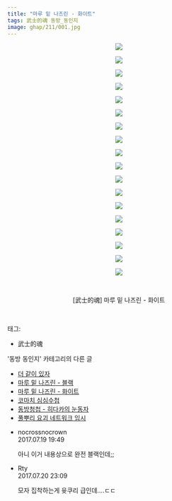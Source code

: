 ```yaml
---
title: "마루 밑 나즈린 - 화이트"
tags: 武士的魂 동방_동인지
image: ghap/211/001.jpg
---
```

<div class="article">
<p style="text-align: center; clear: none; float: none;"><img src="{{ site.nasurl }}/ghap/211/001.jpg"/></p>
<p style="text-align: center; clear: none; float: none;"><img src="{{ site.nasurl }}/ghap/211/002.jpg"/></p>
<p style="text-align: center; clear: none; float: none;"><img src="{{ site.nasurl }}/ghap/211/003.jpg"/></p>
<p style="text-align: center; clear: none; float: none;"><img src="{{ site.nasurl }}/ghap/211/004.jpg"/></p>
<p style="text-align: center; clear: none; float: none;"><img src="{{ site.nasurl }}/ghap/211/005.jpg"/></p>
<p style="text-align: center; clear: none; float: none;"><img src="{{ site.nasurl }}/ghap/211/006.jpg"/></p>
<p style="text-align: center; clear: none; float: none;"><img src="{{ site.nasurl }}/ghap/211/007.jpg"/></p>
<p style="text-align: center; clear: none; float: none;"><img src="{{ site.nasurl }}/ghap/211/008.jpg"/></p>
<p style="text-align: center; clear: none; float: none;"><img src="{{ site.nasurl }}/ghap/211/009.jpg"/></p>
<p style="text-align: center; clear: none; float: none;"><img src="{{ site.nasurl }}/ghap/211/010.jpg"/></p>
<p style="text-align: center; clear: none; float: none;"><img src="{{ site.nasurl }}/ghap/211/011.jpg"/></p>
<p style="text-align: center; clear: none; float: none;"><img src="{{ site.nasurl }}/ghap/211/012.jpg"/></p>
<p style="text-align: center; clear: none; float: none;"><img src="{{ site.nasurl }}/ghap/211/013.jpg"/></p>
<p style="text-align: center; clear: none; float: none;"><img src="{{ site.nasurl }}/ghap/211/014.jpg"/></p>
<p style="text-align: center; clear: none; float: none;"><img src="{{ site.nasurl }}/ghap/211/015.jpg"/></p>
<p style="text-align: center; clear: none; float: none;"><img src="{{ site.nasurl }}/ghap/211/016.jpg"/></p>
<p style="text-align: center; clear: none; float: none;"><img src="{{ site.nasurl }}/ghap/211/017.jpg"/></p>
<p style="text-align: center; clear: none; float: none;"><img src="{{ site.nasurl }}/ghap/211/018.jpg"/></p>
<p style="text-align: center; clear: none; float: none;"><br/></p>
<p style="text-align: center; clear: none; float: none;">[武士的魂] 마루 밑 나즈린 - 화이트</p>
<p><br/></p>
</div><div class="tagTrail">
<p>태그: </p>
<ul>
<li>武士的魂</li>
</ul>
</div><div class="another">
<p>'동방 동인지' 카테고리의 다른 글</p>
<ul>
<li><a href="/2016-06-19-ghap_213">더 같이 있자</a></li>
<li><a href="/2016-06-19-ghap_212">마루 밑 나즈린 - 블랙</a></li>
<li><a href="/2016-06-19-ghap_211">마루 밑 나즈린 - 화이트</a></li>
<li><a href="/2016-06-19-ghap_210">코마치 심심수첩</a></li>
<li><a href="/2016-06-19-ghap_209">동방청첩 - 히다카의 눈동자</a></li>
<li><a href="/2016-06-19-ghap_208">풀뿌리 요괴 네트워크 임시</a></li>
</ul>
</div><div class="cb_module cb_fluid">
<div class="cb_wrt cb_profile">
<div class="comment">
<ul>
<li class="cb_thumb_off" id="comment15039658">
<div class="cb_comment_area">
<div class="cb_info_area">
<div class="cb_section">
<span class="cb_nick_name">nocrossnocrown</span>
</div>
<div class="cb_section">
<span class="cb_date">2017.07.19 19:49 </span>
</div>
</div>
<div class="cb_dsc_comment">
<p class="cb_dsc">
											아니 이거 내용상으로 완전 블랙인데;;
										</p>
</div>
</div></li>
<li class="cb_thumb_off" id="comment15040672">
<div class="cb_comment_area">
<div class="cb_info_area">
<div class="cb_section">
<span class="cb_nick_name">Rty</span>
</div>
<div class="cb_section">
<span class="cb_date">2017.07.20 23:09 </span>
</div>
</div>
<div class="cb_dsc_comment">
<p class="cb_dsc">
											모자 집착하는게 윳쿠리 급인데....ㄷㄷ
										</p>
</div>
</div></li>
</ul>
</div>
</div><!-- commentList close -->
</div>